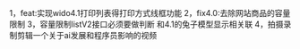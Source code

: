 1，feat:实现wido4.1打印列表得打印方式线框功能
2，fix4.0:去除网站商品的容量限制
3，容量限制listV2接口必须要做判断 和4.1的兔子模型显示相关联
4，拍摄录制剪辑一个关于ai发展和程序员影响的视频
